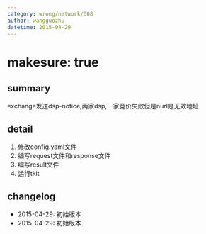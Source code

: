```yaml
---
category: wrong/network/008
author: wangguozhu
datetime: 2015-04-29
---
```


# makesure: true

## summary

exchange发送dsp-notice,两家dsp,一家竞价失败但是nurl是无效地址

## detail

1. 修改config.yaml文件
1. 编写request文件和response文件
1. 编写result文件
1. 运行tkit

## changelog

- 2015-04-29: 初始版本
- 2015-04-29: 初始版本
